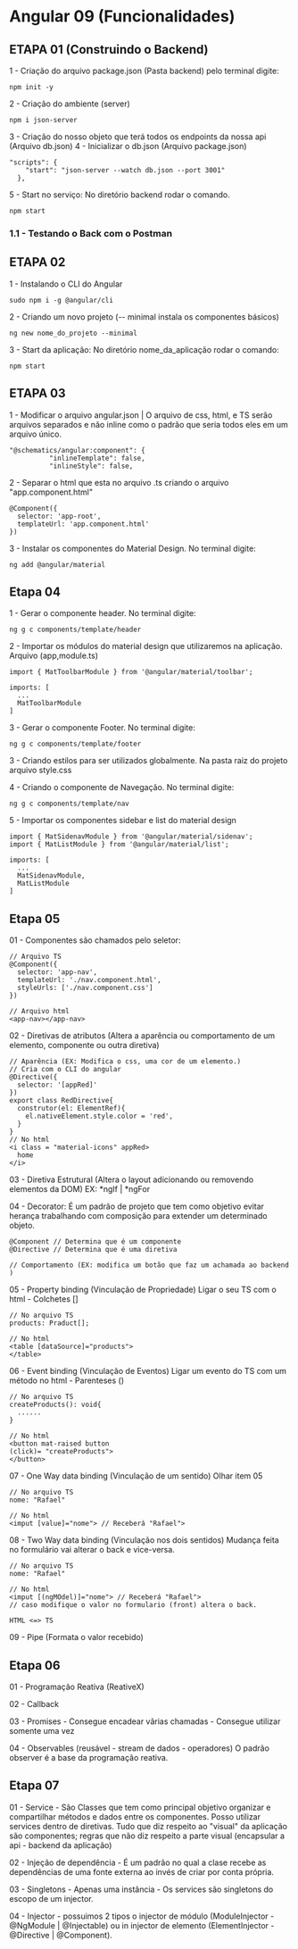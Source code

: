 # Angular 09 (Funcionalidades)

## ETAPA 01 (Construindo o Backend)

1 - Criação do arquivo package.json (Pasta backend) pelo terminal digite:

```
npm init -y
```

2 - Criação do ambiente (server)

```
npm i json-server
```

3 - Criação do nosso objeto que terá todos os endpoints da nossa api (Arquivo db.json)
4 - Inicializar o db.json (Arquivo package.json)

```
"scripts": {
    "start": "json-server --watch db.json --port 3001"
  },
```

5 - Start no serviço: No diretório backend rodar o comando.

```
npm start
```

### 1.1 - Testando o Back com o Postman

## ETAPA 02

1 - Instalando o CLI do Angular

```
sudo npm i -g @angular/cli
```

2 - Criando um novo projeto (-- minimal instala os componentes básicos)

```
ng new nome_do_projeto --minimal
```

3 - Start da aplicação: No diretório nome_da_aplicação rodar o comando:

```
npm start
```

## ETAPA 03

1 - Modificar o arquivo angular.json | O arquivo de css, html, e TS serão arquivos separados e não inline como o padrão que seria todos eles em um arquivo único.

```
"@schematics/angular:component": {
          "inlineTemplate": false,
          "inlineStyle": false,
```

2 - Separar o html que esta no arquivo .ts criando o arquivo "app.component.html"

```
@Component({
  selector: 'app-root',
  templateUrl: 'app.component.html'
})
```

3 - Instalar os componentes do Material Design. No terminal digite:

```
ng add @angular/material
```

## Etapa 04

1 - Gerar o componente header. No terminal digite:

```
ng g c components/template/header
```

2 - Importar os módulos do material design que utilizaremos na aplicação. Arquivo (app,module.ts)

```
import { MatToolbarModule } from '@angular/material/toolbar';

imports: [
  ...
  MatToolbarModule
]
```

3 - Gerar o componente Footer. No terminal digite:

```
ng g c components/template/footer
```

3 - Criando estilos para ser utilizados globalmente. Na pasta raiz do projeto arquivo style.css

4 - Criando o componente de Navegação. No terminal digite:

```
ng g c components/template/nav
```

5 - Importar os componentes sidebar e list do material design

```
import { MatSidenavModule } from '@angular/material/sidenav';
import { MatListModule } from '@angular/material/list';

imports: [
  ...
  MatSidenavModule,
  MatListModule
]
```

## Etapa 05

01 - Componentes são chamados pelo seletor:

```
// Arquivo TS
@Component({
  selector: 'app-nav',
  templateUrl: './nav.component.html',
  styleUrls: ['./nav.component.css']
})

// Arquivo html
<app-nav></app-nav>
```

02 - Diretivas de atributos (Altera a aparência ou comportamento de um elemento, componente ou outra diretiva)

```
// Aparência (EX: Modifica o css, uma cor de um elemento.)
// Cria com o CLI do angular
@Directive({
  selector: '[appRed]'
})
export class RedDirective{
  construtor(el: ElementRef){
    el.nativeElement.style.color = 'red',
  }
}
// No html
<i class = "material-icons" appRed>
  home
</i>
```

03 - Diretiva Estrutural (Altera o layout adicionando ou removendo elementos da DOM)
EX: *ngIf | *ngFor

04 - Decorator: É um padrão de projeto que tem como objetivo evitar herança trabalhando com composição para extender um determinado objeto.

```
@Component // Determina que é um componente
@Directive // Determina que é uma diretiva

// Comportamento (EX: modifica um botão que faz um achamada ao backend )
```

05 - Property binding (Vinculação de Propriedade)
Ligar o seu TS com o html - Colchetes []

```
// No arquivo TS
products: Praduct[];

// No html
<table [dataSource]="products">
</table>
```

06 - Event binding (Vinculação de Eventos)
Ligar um evento do TS com um método no html - Parenteses ()

```
// No arquivo TS
createProducts(): void{
  ......
}

// No html
<button mat-raised button
(click)= "createProducts">
</button>
```

07 - One Way data binding (Vinculação de um sentido)
Olhar item 05

```
// No arquivo TS
nome: "Rafael"

// No html
<imput [value]="nome"> // Receberá "Rafael">
```

08 - Two Way data binding (Vinculação nos dois sentidos)
Mudança feita no formulário vai alterar o back e vice-versa.

```
// No arquivo TS
nome: "Rafael"

// No html
<imput [(ngMOdel)]="nome"> // Receberá "Rafael">
// caso modifique o valor no formulario (front) altera o back.

HTML <=> TS
```

09 - Pipe (Formata o valor recebido)

## Etapa 06

01 - Programação Reativa (ReativeX)

02 - Callback

03 - Promises - Consegue encadear vãrias chamadas - Consegue utilizar somente uma vez

04 - Observables (reusável - stream de dados - operadores) O padrão observer é a base da programação reativa.

## Etapa 07

01 - Service - São Classes que tem como principal objetivo organizar e compartilhar métodos e dados entre os componentes. Posso utilizar services dentro de diretivas. Tudo que diz respeito ao "visual" da aplicação são componentes; regras que não diz respeito a parte visual (encapsular a api - backend da aplicação)

02 - Injeção de dependência - É um padrão no qual a clase recebe as dependências de uma fonte externa ao invés de criar por conta própria.

03 - Singletons - Apenas uma instância - Os services são singletons do escopo de um injector.

04 - Injector - possuimos 2 tipos o injector de módulo (ModuleInjector - @NgModule | @Injectable) ou in injector de elemento (ElementInjector - @Directive | @Component).
